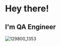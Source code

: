 # Hey there!
## I'm QA Engineer

![129800_1353](https://github.com/user-attachments/assets/2e145dc5-50bc-4255-96a1-ff19118bfdac)
